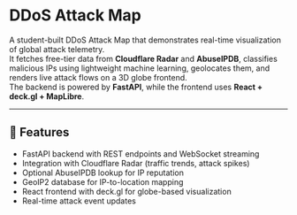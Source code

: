 # DDoS Attack Map

A student-built DDoS Attack Map that demonstrates real-time visualization of global attack telemetry.  
It fetches free-tier data from **Cloudflare Radar** and **AbuseIPDB**, classifies malicious IPs using lightweight machine learning, geolocates them, and renders live attack flows on a 3D globe frontend.  
The backend is powered by **FastAPI**, while the frontend uses **React + deck.gl + MapLibre**.

---

## 🚀 Features
- FastAPI backend with REST endpoints and WebSocket streaming
- Integration with Cloudflare Radar (traffic trends, attack spikes)
- Optional AbuseIPDB lookup for IP reputation
- GeoIP2 database for IP-to-location mapping
- React frontend with deck.gl for globe-based visualization
- Real-time attack event updates

